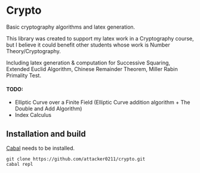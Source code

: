 # Crypto

Basic cryptography algorithms and latex generation.

This library was created to support my latex work in a Cryptography course, but I believe it could benefit other students whose work is Number Theory/Cryptography.

Including latex generation & computation for Successive Squaring, Extended Euclid Algorithm, Chinese Remainder Theorem, Miller Rabin Primality Test.

#### TODO:
- Elliptic Curve over a Finite Field (Elliptic Curve addition algorithm + The Double and Add Algorithm)
- Index Calculus

## Installation and build
[Cabal](https://www.haskell.org/cabal/download.html) needs to be installed.
```
git clone https://github.com/attacker0211/crypto.git
cabal repl
```
